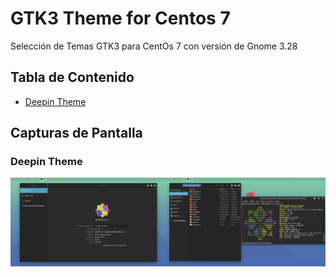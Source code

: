 # GTK3 Theme for Centos 7

Selección de Temas GTK3 para CentOs 7 con versión de Gnome 3.28

## Tabla de Contenido
- [Deepin Theme](DeepinTheme)

## Capturas de Pantalla

### Deepin Theme

![GTK3 Deepin Theme](screenshoot/ss_deepin.png)
